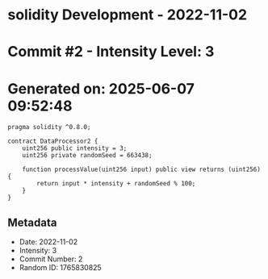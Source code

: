 ﻿# solidity Development - 2022-11-02
# Commit #2 - Intensity Level: 3
# Generated on: 2025-06-07 09:52:48
```solidity
pragma solidity ^0.8.0;

contract DataProcessor2 {
    uint256 public intensity = 3;
    uint256 private randomSeed = 663438;

    function processValue(uint256 input) public view returns (uint256) {
        return input * intensity + randomSeed % 100;
    }
}
```
## Metadata
- Date: 2022-11-02
- Intensity: 3
- Commit Number: 2
- Random ID: 1765830825
